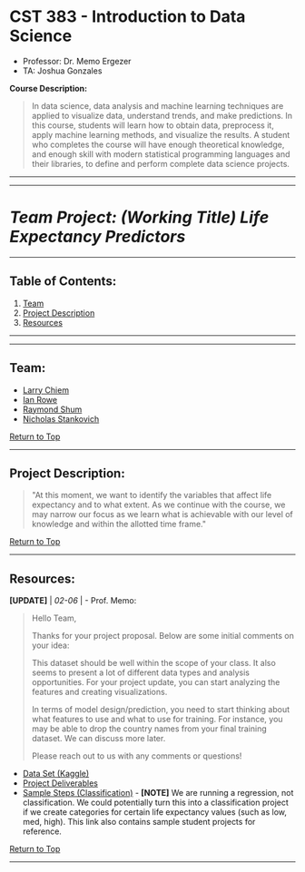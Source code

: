 # CST 383 - Introduction to Data Science

- Professor: Dr. Memo Ergezer
- TA: Joshua Gonzales

**Course Description:**

> In data science, data analysis and machine learning techniques are applied to visualize data, understand trends, and make predictions. In this course, students will learn how to obtain data, preprocess it, apply machine learning methods, and visualize the results. A student who completes the course will have enough theoretical knowledge, and enough skill with modern statistical programming languages and their libraries, to define and perform complete data science projects.

---

---

# _Team Project: (Working Title) Life Expectancy Predictors_

---

## **Table of Contents:**

1. [Team](#team)
1. [Project Description](#project-description)
1. [Resources](#resources)
---

---

## **Team:**

- [Larry Chiem](https://github.com/KFChinese)
- [Ian Rowe](https://github.com/MaskedCrash)
- [Raymond Shum](https://github.com/raymondshum)
- [Nicholas Stankovich](https://github.com/NStankovich)

[Return to Top](#table-of-contents)

--- 

## **Project Description:**

> "At this moment, we want to identify the variables that affect life expectancy and to what extent. As we continue with the course, we may narrow our focus as we learn what is achievable with our level of knowledge and within the allotted time frame."

[Return to Top](#table-of-contents)

---

## **Resources:**

**[UPDATE]** | _02-06_ | - Prof. Memo:
> Hello Team,
> 
> Thanks for your project proposal. Below are some initial comments on your idea:
> 
> This dataset should be well within the scope of your class. It also seems to present a lot of different data types and analysis opportunities.
For your project update, you can start analyzing the features and creating visualizations.
> 
> In terms of model design/prediction, you need to start thinking about what features to use and what to use for training. For instance, you may be able to drop the country names from your final training dataset. We can discuss more later.
> 
> Please reach out to us with any comments or questions!

- [Data Set (Kaggle)](https://www.kaggle.com/kumarajarshi/life-expectancy-who)
- [Project Deliverables](https://csumb.instructure.com/courses/14887/assignments/142751?module_item_id=678524)
- [Sample Steps (Classification)](https://docs.google.com/document/d/1KD5mKP_2AsPdtXb-Q5aoJvkkeNxK8iR3oXm4aE3z-fg/edit) - **[NOTE]** We are running a regression, not classification. We could potentially turn this into a classification project if we create categories for certain life expectancy values (such as low, med, high). This link also contains sample student projects for reference.

[Return to Top](#table-of-contents)

---